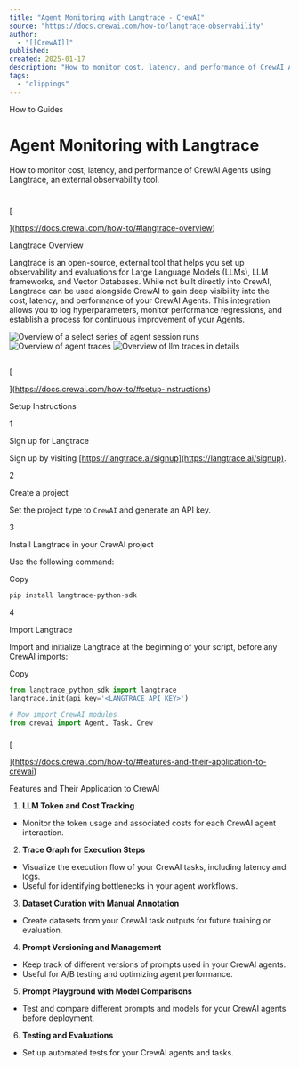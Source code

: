 ```yaml
---
title: "Agent Monitoring with Langtrace - CrewAI"
source: "https://docs.crewai.com/how-to/langtrace-observability"
author:
  - "[[CrewAI]]"
published:
created: 2025-01-17
description: "How to monitor cost, latency, and performance of CrewAI Agents using Langtrace, an external observability tool."
tags:
  - "clippings"
---
```


How to Guides

# Agent Monitoring with Langtrace

How to monitor cost, latency, and performance of CrewAI Agents using Langtrace, an external observability tool.

#

[​

](https://docs.crewai.com/how-to/#langtrace-overview)

Langtrace Overview

Langtrace is an open-source, external tool that helps you set up observability and evaluations for Large Language Models (LLMs), LLM frameworks, and Vector Databases. While not built directly into CrewAI, Langtrace can be used alongside CrewAI to gain deep visibility into the cost, latency, and performance of your CrewAI Agents. This integration allows you to log hyperparameters, monitor performance regressions, and establish a process for continuous improvement of your Agents.

![Overview of a select series of agent session runs](https://mintlify.s3.us-west-1.amazonaws.com/crewai/images/langtrace1.png) ![Overview of agent traces](https://mintlify.s3.us-west-1.amazonaws.com/crewai/images/langtrace2.png) ![Overview of llm traces in details](https://mintlify.s3.us-west-1.amazonaws.com/crewai/images/langtrace3.png)

##

[​

](https://docs.crewai.com/how-to/#setup-instructions)

Setup Instructions

1

Sign up for Langtrace

Sign up by visiting [https://langtrace.ai/signup](https://langtrace.ai/signup).

2

Create a project

Set the project type to `CrewAI` and generate an API key.

3

Install Langtrace in your CrewAI project

Use the following command:

Copy

```bash
pip install langtrace-python-sdk
```

4

Import Langtrace

Import and initialize Langtrace at the beginning of your script, before any CrewAI imports:

Copy

```python
from langtrace_python_sdk import langtrace
langtrace.init(api_key='<LANGTRACE_API_KEY>')

# Now import CrewAI modules
from crewai import Agent, Task, Crew
```

###

[​

](https://docs.crewai.com/how-to/#features-and-their-application-to-crewai)

Features and Their Application to CrewAI

1. **LLM Token and Cost Tracking**

- Monitor the token usage and associated costs for each CrewAI agent interaction.

2. **Trace Graph for Execution Steps**

- Visualize the execution flow of your CrewAI tasks, including latency and logs.
- Useful for identifying bottlenecks in your agent workflows.

3. **Dataset Curation with Manual Annotation**

- Create datasets from your CrewAI task outputs for future training or evaluation.

4. **Prompt Versioning and Management**

- Keep track of different versions of prompts used in your CrewAI agents.
- Useful for A/B testing and optimizing agent performance.

5. **Prompt Playground with Model Comparisons**

- Test and compare different prompts and models for your CrewAI agents before deployment.

6. **Testing and Evaluations**

- Set up automated tests for your CrewAI agents and tasks.
